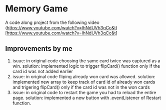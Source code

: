 # Memory Game

A code along project from the following video (https://www.youtube.com/watch?v=lhNdUVh3qCc&t)[https://www.youtube.com/watch?v=lhNdUVh3qCc&t]

## Improvements by me
1. isuue: in original code choosing the same card twice was captured as a win.
   solution: implemented logic to trigger flipCard() function only if the card id was not added earlier
2. issue: in original code fliping already won card was allowed.
   solution: implemented new array to keep track of card id of already won cards and trigering flipCard() only if the card id was not in the won cards
3. issue: in original code to restart the game you had to reload the entire page.
   solution: implemented a new button with .eventListener of Restart function.
